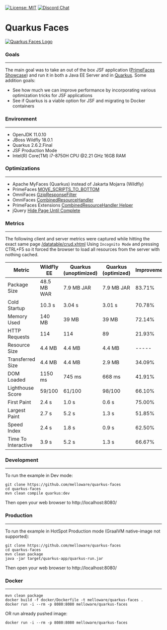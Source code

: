 [![License: MIT](https://img.shields.io/badge/License-MIT-yellow.svg)](https://opensource.org/licenses/MIT)
[![Discord Chat](https://img.shields.io/badge/chat-discord-7289da)](https://discord.gg/gzKFYnpmCY)

Quarkus Faces
==========================

[![Quarkus Faces Logo](https://github.com/melloware/quarkus-faces/blob/main/src/site/QuarkusFaces.svg)](https://github.com/melloware/quarkus-faces)

### Goals
***
The main goal was to take an out of the box JSF application ([PrimeFaces Showcase](https://github.com/primefaces/primefaces-showcase)) 
and run it in both a Java EE Server and in [Quarkus](https://quarkus.io/). 
Some addition goals:
- See how much we can improve performance by incorporating various optimization tricks for JSF applications
- See if Quarkus is a viable option for JSF and migrating to Docker containers

### Environment
***
- OpenJDK 11.0.10
- JBoss Wildfly 18.0.1
- Quarkus 2.6.2.Final
- JSF Production Mode
- Intel(R) Core(TM) i7-8750H CPU @2.21 GHz 16GB RAM

### Optimizations
***
- Apache MyFaces (Quarkus) instead of Jakarta Mojarra (Wildfly)
- PrimeFaces [MOVE_SCRIPTS_TO_BOTTOM](https://primefaces.github.io/primefaces/10_0_0/#/gettingstarted/configuration?id=configuration)
- OmniFaces [GzipResponseFilter](https://showcase.omnifaces.org/filters/GzipResponseFilter)
- OmniFaces [CombinedResourceHandler](https://showcase.omnifaces.org/resourcehandlers/CombinedResourceHandler)
- PrimeFaces Extensions [CombinedResourceHandler Helper](https://github.com/primefaces-extensions/primefaces-extensions/issues/293) 
- jQuery [Hide Page Until Complete](https://stackoverflow.com/questions/9550760/hide-page-until-everything-is-loaded-advanced/28129691#28129691)

### Metrics
***
The following client and server metrics were captured while hitting the exact same page [/datatable/crud.xhtml](https://www.primefaces.org/showcase/ui/data/datatable/crud.xhtml)
Using `Incognito Mode` and pressing CTRL+F5 so it forced the browser to load all resources from the server with nothing cached.

Metric                |  WildFly EE | Quarkus (unoptimized) | Quarkus (optimized) | Improvement |
----------------------| ----------  | ----------------------| --------------------|-------------|
Package Size          | 48.5 MB WAR | 7.9 MB JAR            | 7.9 MB JAR          | 83.71%      |
Cold Startup          | 10.3 s      | 3.04 s                | 3.01 s              | 70.78%      |
Memory Used           | 140 MB      | 39 MB                 | 39 MB               | 72.14%      |
HTTP Requests         | 114         | 114                   | 89                  | 21.93%      |
Resource Size         | 4.4 MB      | 4.4 MB                | 4.4 MB              | -----       |
Transferred Size      | 4.4 MB      | 4.4 MB                | 2.9 MB              | 34.09%      |
DOM Loaded            | 1150 ms     | 745 ms                | 668 ms              | 41.91%      |
Lighthouse Score      | 59/100      | 61/100                | 98/100              | 66.10%      |
First Paint           | 2.4 s       | 1.0 s                 | 0.6 s               | 75.00%      |
Largest Paint         | 2.7 s       | 5.2 s                 | 1.3 s               | 51.85%      |
Speed Index           | 2.4 s       | 1.8 s                 | 0.9 s               | 62.50%      |
Time To Interactive   | 3.9 s       | 5.2 s                 | 1.3 s               | 66.67%      |


### Development

***
To run the example in Dev mode:

```
git clone https://github.com/melloware/quarkus-faces
cd quarkus-faces
mvn clean compile quarkus:dev
```

Then open your web browser to http://localhost:8080/

### Production

***
To run the example in HotSpot Production mode (GraalVM native-image not supported):

```
git clone https://github.com/melloware/quarkus-faces
cd quarkus-faces
mvn clean package
java -jar target/quarkus-app/quarkus-run.jar
```

Then open your web browser to http://localhost:8080/

### Docker

***
```
mvn clean package 
docker build -f docker/Dockerfile -t melloware/quarkus-faces . 
docker run -i --rm -p 8080:8080 melloware/quarkus-faces
```

OR run already pushed image:
```
docker run -i --rm -p 8080:8080 melloware/quarkus-faces
```

